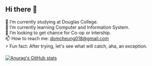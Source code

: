 ## Hi there 👋
🔭 I’m currently studying at Douglas College.<br>
🌱 I’m currently learning Computer and Information System.<br>
👯 I’m looking to get chance for Co-op or intership.<br>
📫 How to reach me: domcheung018@gmail.com<br>
⚡ Fun fact: After trying, let's see what will catch, aha, an exception.<br>

[![Anurag's GitHub stats](https://github-readme-stats.vercel.app/api?username=anuraghazra)](https://github.com/anuraghazra/github-readme-stats)



<!--
**nortHades/nortHades** is a ✨ _special_ ✨ repository because its `README.md` (this file) appears on your GitHub profile.

Here are some ideas to get you started:

- 🔭 I’m currently working on ...
- 🌱 I’m currently learning ...
- 👯 I’m looking to collaborate on ...
- 🤔 I’m looking for help with ...
- 💬 Ask me about ...
- 📫 How to reach me: ...
- 😄 Pronouns: ...
- ⚡ Fun fact: ...
-->
